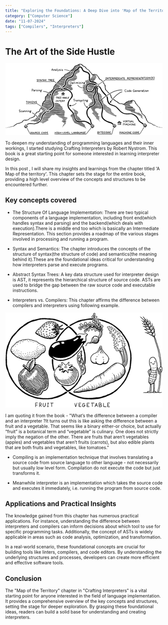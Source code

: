 ```yaml
---
title: "Exploring the Foundations: A Deep Dive into 'Map of the Territory' from Crafting Interpreters"
category: ["Computer Science"]
date: "11-07-2024"
tags: ["Compilers", "Interpreters"]
---
```


# The Art of the Side Hustle

![Art](/public/blogpost/map.png)

To deepen my understanding of programming languages and their inner workings, I started studying Crafting Interpreters by Robert Nystrom. This book is a great starting point for someone interested in learning interpreter design.

In this post , I will share my insights and learnings from the chapter titled 'A Map of the territory'. This chapter sets the stage for the entire book, providing a high level overview of the concepts and structures to be encountered further.

## Key concepts covered

- The Structure Of Language Implementation: There are two typical components of a language implementation, including front end(which handles syntax and parsing) and the backend(which deals with execution).There is a middle end too which is basically an Intermediate Representation. This section provides a roadmap of the various stages involved in processing and running a program.

- Syntax and Semantics: The chapter introduces the concepts of the structure of syntax(the structure of code) and semantics(the meaning behind it).These are the foundational ideas critical for understanding how interpreters parse and execute programs.

- Abstract Syntax Trees: A key data structure used for interpreter design is AST, it represents the hierarchical structure of source code. ASTs are used to bridge the gap between the raw source code and executable instructions.

- Interpreters vs. Compilers: This chapter affirms the difference between compilers and interpreters using following example.

![](../public/blogpost/plants.png)

I am quoting it from the book - "What’s the difference between a compiler and an interpreter ?It turns out this is like asking the difference between a fruit and a vegetable. That seems like a binary either-or choice, but actually “fruit” is a botanical term and “vegetable” is culinary. One does not strictly imply the negation of the other. There are fruits that aren’t vegetables (apples) and vegetables that aren’t fruits (carrots), but also edible plants that are both fruits and vegetables, like tomatoes."

- Compiling is an implementation technique that involves translating a source code from source language to other language - not necessarily but usually low level form. Compilation do not execute the code but just transforms it.

- Meanwhile interpreter is an implementation which takes the source code and executes it immediately, i.e. running the program from source code.

## Applications and Practical Insights

The knowledge gained from this chapter has numerous practical applications. For instance, understanding the difference between interpreters and compilers can inform decisions about which tool to use for specific programming tasks. Additionally, the concept of ASTs is widely applicable in areas such as code analysis, optimization, and transformation.

In a real-world scenario, these foundational concepts are crucial for building tools like linters, compilers, and code editors. By understanding the underlying structures and processes, developers can create more efficient and effective software tools.

## Conclusion

The "Map of the Territory" chapter in "Crafting Interpreters" is a vital starting point for anyone interested in the field of language implementation. It provides a comprehensive overview of the key concepts and structures, setting the stage for deeper exploration. By grasping these foundational ideas, readers can build a solid base for understanding and creating interpreters.


